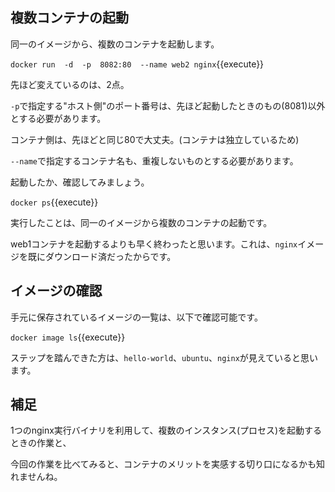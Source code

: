 ## 複数コンテナの起動

同一のイメージから、複数のコンテナを起動します。

`docker run  -d  -p  8082:80  --name web2 nginx`{{execute}}

先ほど変えているのは、2点。

`-p`で指定する"ホスト側"のポート番号は、先ほど起動したときのもの(8081)以外とする必要があります。

コンテナ側は、先ほどと同じ80で大丈夫。(コンテナは独立しているため)

`--name`で指定するコンテナ名も、重複しないものとする必要があります。

起動したか、確認してみましょう。

`docker ps`{{execute}}

実行したことは、同一のイメージから複数のコンテナの起動です。

web1コンテナを起動するよりも早く終わったと思います。これは、`nginx`イメージを既にダウンロード済だったからです。

## イメージの確認

手元に保存されているイメージの一覧は、以下で確認可能です。

`docker image ls`{{execute}}

ステップを踏んできた方は、`hello-world`、`ubuntu`、`nginx`が見えていると思います。

## 補足

1つのnginx実行バイナリを利用して、複数のインスタンス(プロセス)を起動するときの作業と、

今回の作業を比べてみると、コンテナのメリットを実感する切り口になるかも知れませんね。
